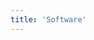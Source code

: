 ```yaml
---
title: 'Software'
---
```


<script setup lang="ts">
  import TheSoftWare from "@/views/security/compatility/TheSoftWare.vue";
</script>

<TheSoftWare />
